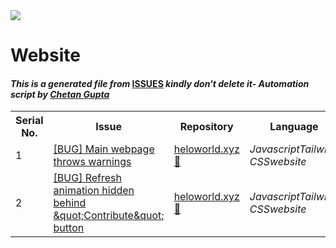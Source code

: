 <!DOCTYPE html>
<html><head><link href="../../.meta/style.css" rel="stylesheet"></head><body><img src="https://github.com/ch8n/Hacktoberfest2021/blob/main/assets/logo.png?raw=true" class="center"><h1>Website</h1><h4><em>This is a generated file from </em><a href="../../ISSUES.md">ISSUES</a><em> kindly don't delete it</em><em>- Automation script by <a href="https://chetangupta.net/about" target="_blank">Chetan Gupta</a></em></h4><table><tr><th>Serial No.</th><th>Issue</th><th>Repository</th><th>Language</th></tr><tr><td>1</td><td><a href="https://github.com/devstrons/heloworld.xyz/issues/68" target="_blank">[BUG] Main webpage throws warnings</a></td><td><a href="https://github.com/devstrons/heloworld.xyz" target="_blank">heloworld.xyz 👋</a></td><td><em>Javascript</em><em>Tailwind CSS</em><em>website</em></td></tr><tr><td>2</td><td><a href="https://github.com/devstrons/heloworld.xyz/issues/69" target="_blank">[BUG] Refresh animation hidden behind &amp;quot;Contribute&amp;quot; button</a></td><td><a href="https://github.com/devstrons/heloworld.xyz" target="_blank">heloworld.xyz 👋</a></td><td><em>Javascript</em><em>Tailwind CSS</em><em>website</em></td></tr></table></body></html>